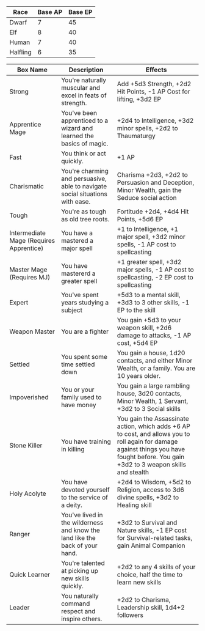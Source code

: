 | Race | Base AP | Base EP |
|------|---------|---------|
| Dwarf | 7 | 45 |
| Elf | 8 | 40 |
| Human | 7 | 40 |
| Halfling | 6 | 35 |


| Box Name | Description | Effects |
|----------|-------------|---------|
| Strong | You're naturally muscular and excel in feats of strength. | Add +5d3 Strength, +2d2 Hit Points, -1 AP Cost for lifting, +3d2 EP
| Apprentice Mage | You've been apprenticed to a wizard and learned the basics of magic. | +2d4 to Intelligence, +3d2 minor spells, +2d2 to Thaumaturgy |
| Fast | You think or act quickly. | +1 AP|
| Charismatic | You're charming and persuasive, able to navigate social situations with ease. | Charisma +2d3, +2d2 to Persuasion and Deception, Minor Wealth, gain the Seduce social action |
| Tough | You're as tough as old tree roots. | Fortitude +2d4, +4d4 Hit Points, +5d6 EP |
| Intermediate Mage (Requires Apprentice) | You have a mastered a major spell | +1 to Intelligence, +1 major spell, +3d2 minor spells, -1 AP cost to spellcasting |
| Master Mage (Requires MJ) | You have mastererd a greater spell | +1 greater spell, +3d2 major spells, -1 AP cost to spellcasting, -2 EP cost to spellcasting |
| Expert | You've spent years studying a subject | +5d3 to a mental skill, +3d3 to 3 other skills, -1 EP to the skill |
| Weapon Master | You are a fighter | You gain +5d3 to your weapon skill, +2d6 damage to attacks, -1 AP cost, +5d4 EP |
| Settled | You spent some time settled down | You gain a house, 1d20 contacts, and either Minor Wealth, or a family. You are 10 years older. |
| Impoverished | You or your family used to have money | You gain a large rambling house, 3d20 contacts, Minor Wealth, 1 Servant, +3d2 to 3 Social skills |
| Stone Killer | You have training in killing | You gain the Assassinate action, which adds +6 AP to cost, and allows you to roll again for damage against things you have fought before. You gain +3d2 to 3 weapon skills and stealth |
| Holy Acolyte | You have devoted yourself to the service of a deity. | +2d4 to Wisdom, +5d2 to Religion, access to 3d6 divine spells, +3d2 to Healing skill |
| Ranger | You've lived in the wilderness and know the land like the back of your hand. | +3d2 to Survival and Nature skills, -1 EP cost for Survival-related tasks, gain Animal Companion |
| Quick Learner | You're talented at picking up new skills quickly. | +2d2 to any 4 skills of your choice, half the time to learn new skills |
| Leader | You naturally command respect and inspire others. | +2d2 to Charisma, Leadership skill, 1d4+2 followers |
